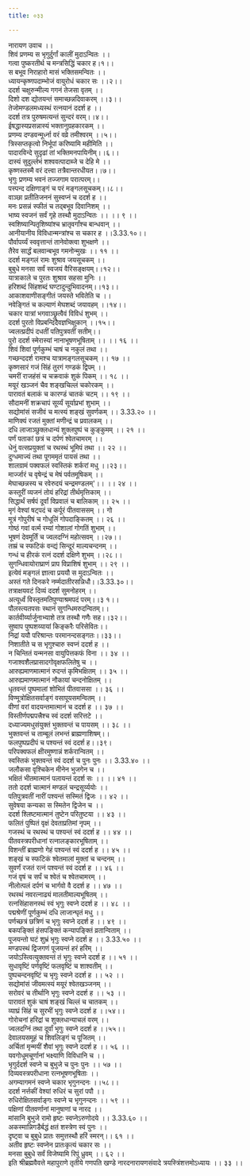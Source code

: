 ```yaml
---
title: ०३३

---
```

नारायण उवाच ।।  
शिवं प्रणम्य स भृगुर्दुर्गां कालीं मुदाऽन्वितः ।।  
गत्वा पुष्करतीर्थ च मन्त्रसिद्धिं चकार ह।१।।  
स बभूव निराहारो मासं भक्तिसमन्वितः ।।  
ध्यायन्कृष्णपदाम्भोजं वायुरोधं चकार सः ।।२।।  
ददर्श चक्षुरुन्मील्य गगनं तेजसा वृतम् ।।  
दिशो दश द्योतयन्तं समाच्छन्नदिवाकरम् ।।३।।  
तेजोमण्डलमध्यस्थं रत्नयानं ददर्श ह ।।  
ददर्श तत्र पुरुषमत्यन्तं सुन्दरं वरम्।।४।।  
ईषद्धास्यप्रसन्नास्यं भक्तानुग्रहकारकम् ।।  
प्रणम्य दण्डवन्मूर्ध्ना वरं वव्रे तमीश्वरम् ।।५।।  
त्रिस्सप्तकृत्वो निर्भूपां करिष्यामि महीमिति ।।  
पादारविन्दे सुदृढां तां भक्तिमनपायिनीम्।।६।।  
दास्यं सुदुर्ल्लभं शश्ववत्पादाब्जे च देहि मे ।।  
कृष्णस्तस्मै वरं दत्त्वा तत्रैवान्तरधीयत।।७।।  
भृगुः प्रणम्य भवनं तज्जगाम परात्परम्।।  
पस्पन्द दक्षिणाङ्गं च परं मङ्गलसूचकम्।।८।।  
वाञ्छा प्रतीतिजननं सुस्वप्नं च ददर्श ह ।।  
मनः प्रसन्नं स्फीतं च तद्बभूव दिवानिशम् ।।  
भाष्य स्वजनं सर्वं गृहे तस्थौ मुदाऽन्वितः ।। ।। ९ ।।  
स्वशिष्यान्पितृशिष्यांश्च भ्रातृवर्गांश्च बान्धवान् ।।  
आनीयानीय विविधान्मन्त्रांश्च स चकार ह ।।3.33.१०।।  
पौर्वापर्य्यं स्ववृत्तान्तं तानेवोक्त्वा शुभक्षणे ।।  
तैरेव सार्द्धं बलवान्बभूव गमनोन्मुखः ।। ११ ।।  
ददर्श मङ्गलं रामः शुश्राव जयसूचकम् ।।  
बुबुधे मनसा सर्वं स्वजयं वैरिसङ्क्षयम्।।१२।।  
यात्राकाले च पुरतः शुश्राव सहसा मुनिः ।।  
हरिशब्दं सिंहशब्दं घण्टादुन्दुभिवादनम्।।१३।।  
आकाशवाणीसङ्गीतं जयस्ते भवितेति च ।।  
नवेङ्गितं च कल्याणं मेघशब्दं जयावहम् ।।१४।।  
चकार यात्रां भगवाञ्छ्रुत्वैवं विविधं शुभम् ।।  
ददर्श पुरतो विप्रबन्दिदैवज्ञभिक्षुकान् ।।१५।।  
ज्वलत्प्रदीपं दधतीं पतिपुत्रवतीं सतीम्।।  
पुरो ददर्श स्मेरास्यां नानाभूषणभूषिताम् ।। ।। १६ ।।  
शिवं शिवां पूर्णकुम्भं चाषं च नकुलं तथा ।।  
गच्छन्ददर्श रामश्च यात्रामङ्गलसूचकम् ।। १७ ।।  
कृष्णसारं गजं सिंहं तुरगं गण्डकं द्विपम् ।।  
चमरीं राजहंसं च चक्रवाकं शुकं पिकम् ।। १८ ।।  
मयूरं खञ्जनं चैव शङ्खचिल्लं चकोरकम् ।।  
पारावतं बलाकं च कारण्डं चातकं चटम् ।। १९ ।।  
सौदामनीं शक्रचापं सूर्य्यं सूर्याप्रभां शुभाम् ।।  
सद्योमांसं सजीवं च मत्स्यं शङ्खं सुवर्णकम् ।। 3.33.२० ।।  
माणिक्यं रजतं मुक्तां मणीन्द्रं च प्रवालकम् ।।  
दधि लाजाञ्छुक्लधान्यं शुक्लपुष्पं च कुङ्कुमम् ।। २१ ।।  
पर्णं पताकां छत्रं च दर्पणं श्वेतचामरम् ।।  
धेनुं वत्सप्रयुक्तां च रथस्थं भूमिपं तथा ।। २२ ।।  
दुग्धमाज्यं तथा पूगममृतं पायसं तथा ।।  
शालग्रामं पक्वफलं स्वस्तिकं शर्करां मधु ।।२३।।  
मार्ज्जारं च वृषेन्द्रं च मेषं पर्वतमूषिकम् ।।  
मेघाच्छन्नस्य च रवेरुदयं चन्द्रमण्डलम्'।। ।। २४ ।।  
कस्तूरीं व्यजनं तोयं हरिद्रां तीर्थमृत्तिकाम् ।।  
सिद्धार्थं सर्षपं दूर्वां विप्रवालं च बालिकाम् ।। २५ ।।  
मृगं वेश्यां षट्पदं च कर्पूरं पीतवाससम् ।। गो  
मूत्रं गोपुरीषं च गोधूलिं गोपदाङ्कितम् ।। २६ ।।  
गोष्ठं गवां वर्त्म रम्यां गोशालां गोगतिं शुभाम् ।।  
भूषणं देवमूर्तिं च ज्वलदग्निं महोत्सवम् ।।२७।।  
ताम्रं च स्फटिकं वन्द्यं सिन्दूरं माल्यचन्दनम् ।।  
गन्धं च हीरकं रत्नं ददर्श दक्षिणे शुभम् ।।२८।।  
सुगन्धिवायोराघ्राणं प्राप विप्राशिषं शुभाम् ।। २९ ।।  
इत्येवं मङ्गलं ज्ञात्वा प्रययौ स मुदाऽन्वितः ।।  
अस्तं गते दिनकरे नर्म्मदातीरसन्निधौ।।3.33.३०।।  
तत्राक्षयवटं दिव्यं ददर्श सुमनोहरम् ।।  
अत्यूर्ध्वं विस्तृतमतिपुण्याश्रमपदं परम्।।३ १।।  
पौलस्त्यतपसः स्थानं सुगन्धिमरुदन्वितम्।।  
कार्तवीर्य्यार्जुनाभ्याशे तत्र तस्थौ गणैः सह।।३२।।  
सुष्वाप पुष्पशय्यायां किङ्करैः परिसेवितः।।  
निद्रां ययौ परिश्रान्तः परमानन्दसङ्गतः।।३३।।  
निशातीते च स भृगुश्चारु स्वप्नं ददर्श ह ।।  
न चिन्तितं यन्मनसा वायुपित्तकफं विना ।। ३४ ।।  
गजाश्वशैलप्रासादगोवृक्षफलितेषु च ।।  
आरुह्यमाणमात्मानं रुदन्तं कृमिभक्षितम् ।। ३५ ।।  
आरुह्यमाणमात्मानं नौकायां चन्दनोक्षितम् ।।  
धृतवन्तं पुष्पमालां शोभितं पीतवाससा ।। ३६ ।।  
विण्मूत्रोक्षितसर्वाङ्गं वसापूयसमन्वितम् ।।  
वीणां वरां वादयन्तमात्मानं च ददर्श ह ।। ३७ ।।  
विस्तीर्णपद्मपत्त्रैश्च स्वं ददर्श सरित्तटे ।।  
दध्याज्यमधुसंयुक्तं भुक्तवन्तं च पायसम् ।। ३८ ।।  
भुक्तवन्तं च ताम्बूलं लभन्तं ब्राह्मणाशिषम्।।  
फलपुष्पप्रदीपं च पश्यन्तं स्वं ददर्श ह।।३९।  
परिपक्वफलं क्षीरमुष्णान्नं शर्करान्वितम् ।।  
स्वस्तिकं भुक्तवन्तं स्वं ददर्श च पुनः पुनः ।। 3.33.४० ।।  
जलौकसा वृश्चिकेन मीनेन भुजगेन च ।।  
भक्षितं भीतमात्मानं पलायन्तं ददर्श सः ।। ।। ४१ ।।  
ततो ददर्श चात्मानं मण्डलं चन्द्रसूर्य्ययोः ।।  
पतिपुत्रवतीं नारीं पश्यन्तं सस्मितं द्विजः ।। ४२ ।।  
सुवेषया कन्यका स स्मितेन द्विजेन च ।।  
ददर्श श्लिष्टमात्मानं तुष्टेन परितुष्टया ।। ४३ ।।  
फलितं पुष्पितं वृक्षं देवताप्रतिमां नृपम् ।।  
गजस्थं च रथस्थं च पश्यन्तं स्वं ददर्श ह ।। ४४ ।।  
पीतवस्त्रपरीधानां रत्नालङ्कारभूषिताम् ।।  
विशन्तीं ब्राह्मणो गेहं पश्यन्तं स्वं ददर्श ह ।। ४५ ।।  
शङ्खं च स्फटिकं श्वेतमालां मुक्तां च चन्दनम् ।।  
सुवर्णं रजतं रत्नं पश्यन्तं स्वं ददर्श ह ।। ४६ ।।  
गजं वृषं च सर्पं च श्वेतं च श्वेतचामरम् ।।  
नीलोत्पलं दर्पणं च भार्गवो वै ददर्श ह ।। ४७ ।।  
रथस्थं नवरत्नाढ्यं मालतीमाल्यभूषितम् ।।  
रत्नसिंहासनस्थं स्वं भृगुः स्वप्ने ददर्श ह ।। ४८ ।।  
पद्मश्रेणीं पूर्णकुम्भं दधि लाजान्घृतं मधु ।।  
पर्णच्छत्रं छत्रिणं च भृगुः स्वप्ने ददर्श ह ।। ४९ ।।  
बकपङ्क्तिं हंसपङ्क्तिं कन्यापङ्क्तिं व्रतान्विताम् ।।  
पूजयन्तो घटं शुभ्रं भृगुः स्वप्ने ददर्श ह ।। 3.33.५० ।।  
मण्डपस्थं द्विजगणं पूजयन्तं हरं हरिम् ।।  
जयोऽस्त्वित्युक्तवन्तं तं भृगुः स्वप्ने ददर्श ह ।। ५१ ।।  
सुधावृष्टिं पर्णवृष्टिं फलवृष्टिं च शाश्वतीम् ।।  
पुष्पचन्दनवृष्टिं च भृगुः स्वप्ने ददर्श ह ।। ५२ ।।  
सद्योमांसं जीवमत्स्यं मयूरं श्वेतखञ्जनम् ।।  
सरोवरं च तीर्थानि भृगुः स्वप्ने ददर्श ह ।। ५३ ।।  
पारावतं शुकं चाषं शङ्खं चिल्लं च चातकम् ।।  
व्याघ्रं सिंहं च सुरभीं भृगुः स्वप्ने ददर्श ह ।।५४।।  
गोरोचनां हरिद्रां च शुक्लधान्याचलं वरम् ।।  
ज्वलदग्निं तथा दूर्वां भृगुः स्वप्ने ददर्श ह ।।५५।।  
देवालयसमूहं च शिवलिङ्गं च पूजितम् ।।  
अर्चितां मृन्मयीं शैवां भृगुः स्वप्ने ददर्श ह ।। ५६ ।।  
यवगोधूमचूर्णानां भक्ष्याणि विविधानि च ।।  
भृगुर्ददर्श स्वप्ने च बुभुजे च पुनः पुनः ।। ५७ ।।  
दिव्यवस्त्रपरीधाना रत्नभूषणभूषिताः ।।  
अगम्यागमनं स्वप्ने चकार भृगुनन्दनः ।।५८।।  
ददर्श नर्त्तकीं वेश्यां रुधिरं च सुरां पपौ ।।  
रुधिरोक्षितसर्वाङ्गः स्वप्ने च भृगुनन्दनः ।। ५९ ।।  
पक्षिणां पीतवर्णानां मानुषाणां च नारद ।।  
मांसानि बुभुजे रामो हृष्टः स्वप्नेऽरुणोदये ।। 3.33.६० ।।  
अकस्मान्निगडैर्बद्धं क्षतं शस्त्रेण स्वं पुनः ।।  
दृष्ट्वा च बुबुधे प्रातः समुत्तस्थौ हरिं स्मरन्।। ६१ ।।  
अतीव हृष्टः स्वप्नेन प्रातःकृत्यं चकार सः ।।  
मनसा बुबुधे सर्वं विजेष्यामि रिपुं ध्रुवम् ।। ६२ ।।  
इति श्रीब्रह्मवैवत्ते महापुराणे तृतीये गणपति खण्डे नारदनारायणसंवादे त्रयस्त्रिंशत्तमोऽध्यायः ।। ३३ ।।